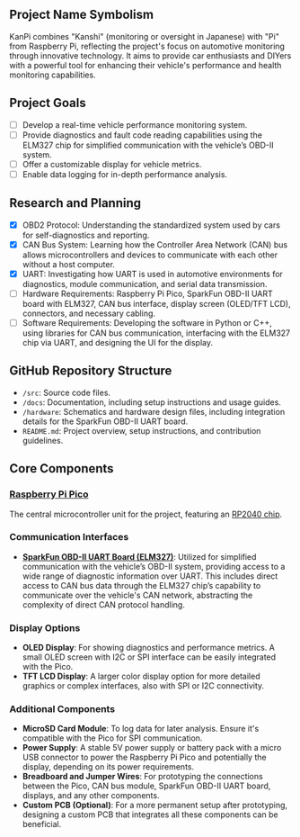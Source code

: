 ## Project Name Symbolism

KanPi combines "Kanshi" (monitoring or oversight in Japanese) with "Pi" from Raspberry Pi, reflecting the project's focus on automotive monitoring through innovative technology. It aims to provide car enthusiasts and DIYers with a powerful tool for enhancing their vehicle's performance and health monitoring capabilities.

## Project Goals

- [ ] Develop a real-time vehicle performance monitoring system.
- [ ] Provide diagnostics and fault code reading capabilities using the ELM327 chip for simplified communication with the vehicle’s OBD-II system.
- [ ] Offer a customizable display for vehicle metrics.
- [ ] Enable data logging for in-depth performance analysis.

## Research and Planning

- [X] OBD2 Protocol: Understanding the standardized system used by cars for self-diagnostics and reporting.
- [X] CAN Bus System: Learning how the Controller Area Network (CAN) bus allows microcontrollers and devices to communicate with each other without a host computer.
- [X] UART: Investigating how UART is used in automotive environments for diagnostics, module communication, and serial data transmission.
- [ ] Hardware Requirements: Raspberry Pi Pico, SparkFun OBD-II UART board with ELM327, CAN bus interface, display screen (OLED/TFT LCD), connectors, and necessary cabling.
- [ ] Software Requirements: Developing the software in Python or C++, using libraries for CAN bus communication, interfacing with the ELM327 chip via UART, and designing the UI for the display.

## GitHub Repository Structure

- `/src`: Source code files.
- `/docs`: Documentation, including setup instructions and usage guides.
- `/hardware`: Schematics and hardware design files, including integration details for the SparkFun OBD-II UART board.
- `README.md`: Project overview, setup instructions, and contribution guidelines.

## Core Components

### [Raspberry Pi Pico](https://www.raspberrypi.com/products/raspberry-pi-pico/)
The central microcontroller unit for the project, featuring an [RP2040 chip](https://www.raspberrypi.com/products/rp2040/).

### Communication Interfaces

- **[SparkFun OBD-II UART Board (ELM327)](https://www.sparkfun.com/products/9555?_ga=2.147943607.1211733312.1707513035-2096477449.1707513035&_gl=1*1isppcj*_ga*MjA5NjQ3NzQ0OS4xNzA3NTEzMDM1*_ga_T369JS7J9N*MTcwNzYwNDg4NS44LjEuMTcwNzYwNTUwNy40OC4wLjA.)**: Utilized for simplified communication with the vehicle’s OBD-II system, providing access to a wide range of diagnostic information over UART. This includes direct access to CAN bus data through the ELM327 chip’s capability to communicate over the vehicle's CAN network, abstracting the complexity of direct CAN protocol handling.

### Display Options

- **OLED Display**: For showing diagnostics and performance metrics. A small OLED screen with I2C or SPI interface can be easily integrated with the Pico.
- **TFT LCD Display**: A larger color display option for more detailed graphics or complex interfaces, also with SPI or I2C connectivity.

### Additional Components

- **MicroSD Card Module**: To log data for later analysis. Ensure it's compatible with the Pico for SPI communication.
- **Power Supply**: A stable 5V power supply or battery pack with a micro USB connector to power the Raspberry Pi Pico and potentially the display, depending on its power requirements.
- **Breadboard and Jumper Wires**: For prototyping the connections between the Pico, CAN bus module, SparkFun OBD-II UART board, displays, and any other components.
- **Custom PCB (Optional)**: For a more permanent setup after prototyping, designing a custom PCB that integrates all these components can be beneficial.